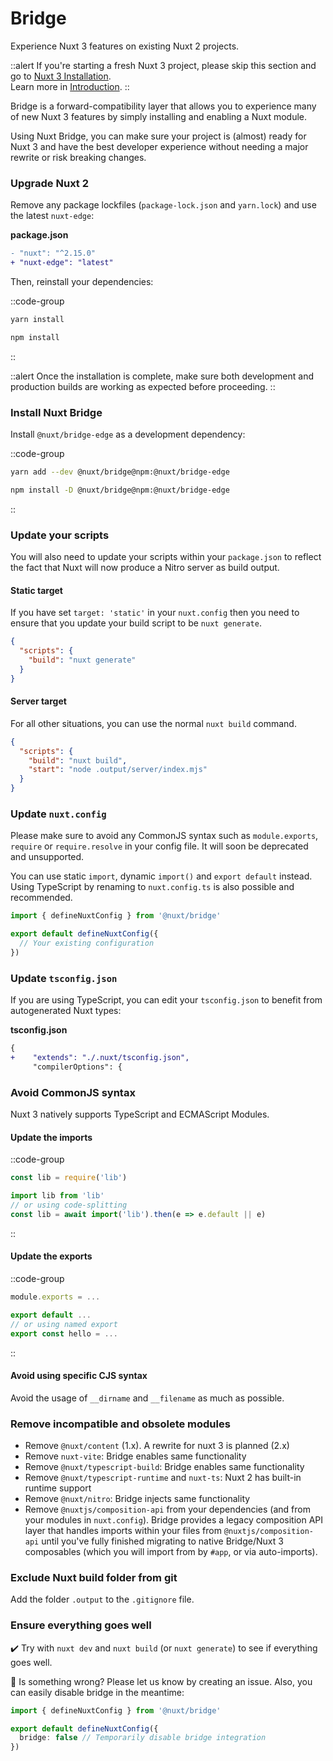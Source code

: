 # Bridge

Experience Nuxt 3 features on existing Nuxt 2 projects.

::alert
If you're starting a fresh Nuxt 3 project, please skip this section and go to [Nuxt 3 Installation](/getting-started/installation).<br>
Learn more in [Introduction](/getting-started/introduction).
::

Bridge is a forward-compatibility layer that allows you to experience many of new Nuxt 3 features by simply installing and enabling a Nuxt module.

Using Nuxt Bridge, you can make sure your project is (almost) ready for Nuxt 3 and have the best developer experience without needing a major rewrite or risk breaking changes.


### Upgrade Nuxt 2

Remove any package lockfiles (`package-lock.json` and `yarn.lock`) and use the latest `nuxt-edge`:

**package.json**

```diff
- "nuxt": "^2.15.0"
+ "nuxt-edge": "latest"
```

Then, reinstall your dependencies:

::code-group
```bash [Yarn]
yarn install
```
```bash [NPM]
npm install
```
::

::alert
Once the installation is complete, make sure both development and production builds are working as expected before proceeding.
::

### Install Nuxt Bridge

Install `@nuxt/bridge-edge` as a development dependency:

::code-group
```bash [Yarn]
yarn add --dev @nuxt/bridge@npm:@nuxt/bridge-edge
```
```bash [NPM]
npm install -D @nuxt/bridge@npm:@nuxt/bridge-edge
```
::

### Update your scripts

You will also need to update your scripts within your `package.json` to reflect the fact that Nuxt will now produce a Nitro server as build output.

#### Static target

If you have set `target: 'static'` in your `nuxt.config` then you need to ensure that you update your build script to be `nuxt generate`.

```json
{
  "scripts": {
    "build": "nuxt generate"
  }
}
```

#### Server target

For all other situations, you can use the normal `nuxt build` command.

```json
{
  "scripts": {
    "build": "nuxt build",
    "start": "node .output/server/index.mjs"
  }
}
```

### Update `nuxt.config`

Please make sure to avoid any CommonJS syntax such as `module.exports`, `require` or `require.resolve` in your config file. It will soon be deprecated and unsupported.

You can use static `import`, dynamic `import()` and `export default` instead. Using TypeScript by renaming to `nuxt.config.ts` is also possible and recommended.

```ts [nuxt.config.js|ts]
import { defineNuxtConfig } from '@nuxt/bridge'

export default defineNuxtConfig({
  // Your existing configuration
})
```

### Update `tsconfig.json`

If you are using TypeScript, you can edit your `tsconfig.json` to benefit from autogenerated Nuxt types:

**tsconfig.json**

```diff
{
+    "extends": "./.nuxt/tsconfig.json",
     "compilerOptions": {
```

### Avoid CommonJS syntax

Nuxt 3 natively supports TypeScript and ECMAScript Modules.

#### Update the imports

::code-group
```js [Before]
const lib = require('lib')
```
```js [After]
import lib from 'lib'
// or using code-splitting
const lib = await import('lib').then(e => e.default || e)
```
::

#### Update the exports

::code-group
```js [Before]
module.exports = ...
```
```js [After]
export default ...
// or using named export
export const hello = ...
```
::

#### Avoid using specific CJS syntax

Avoid the usage of `__dirname` and `__filename` as much as possible.

### Remove incompatible and obsolete modules

- Remove `@nuxt/content` (1.x). A rewrite for nuxt 3 is planned (2.x)
- Remove `nuxt-vite`: Bridge enables same functionality
- Remove `@nuxt/typescript-build`: Bridge enables same functionality
- Remove `@nuxt/typescript-runtime` and `nuxt-ts`: Nuxt 2 has built-in runtime support
- Remove `@nuxt/nitro`: Bridge injects same functionality
- Remove `@nuxtjs/composition-api` from your dependencies (and from your modules in `nuxt.config`). Bridge provides a legacy composition API layer that handles imports within your files from `@nuxtjs/composition-api` until you've fully finished migrating to native Bridge/Nuxt 3 composables (which you will import from by `#app`, or via auto-imports).

### Exclude Nuxt build folder from git

Add the folder `.output` to the `.gitignore` file.

### Ensure everything goes well

✔️ Try with `nuxt dev` and `nuxt build` (or `nuxt generate`) to see if everything goes well.

🐛 Is something wrong? Please let us know by creating an issue. Also, you can easily disable bridge in the meantime:

```ts [nuxt.config.js|ts]
import { defineNuxtConfig } from '@nuxt/bridge'

export default defineNuxtConfig({
  bridge: false // Temporarily disable bridge integration
})
```
